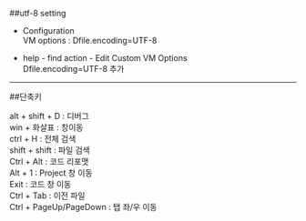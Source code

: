 ##utf-8 setting 

+ Configuration   
VM options : Dfile.encoding=UTF-8  

+ help - find action - Edit Custom VM Options  
Dfile.encoding=UTF-8 추가  

--------

##단축키  

alt + shift + D : 디버그  
win + 화살표 : 창이동   
ctrl + H : 전체 검색  
shift + shift : 파일 검색  
Ctrl + Alt : 코드 리포맷  
Alt + 1 : Project 창 이동  
Exit : 코드 창 이동    
Ctrl + Tab : 이전 파일  
Ctrl + PageUp/PageDown : 탭 좌/우 이동  
